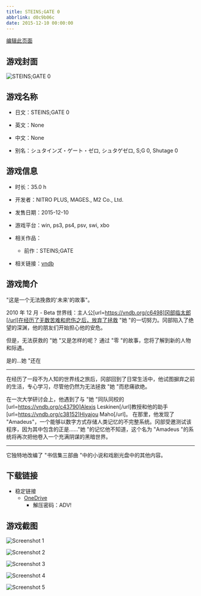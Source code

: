 ```yaml
---
title: STEINS;GATE 0
abbrlink: d0c9b06c
date: 2015-12-10 00:00:00
---
```

[编辑此页面](https://github.com/ACG-3/ADV3-source/blob/main/source/_posts/games/STEINS%3BGATE%200.md)

## 游戏封面

![STEINS;GATE 0](https://pan.timero.xyz/d/onedrive/img_lib_001/STEINS%3BGATE%200_cover.avif)


## 游戏名称

- 日文：STEINS;GATE 0
- 英文：None
- 中文：None

- 别名：シュタインズ・ゲート・ゼロ, シュタゲゼロ, S;G 0, Shutage 0


## 游戏信息

- 时长：35.0 h
- 开发者：NITRO PLUS, MAGES., M2 Co., Ltd.
- 发售日期：2015-12-10
- 游戏平台：win, ps3, ps4, psv, swi, xbo
- 相关作品：
   - 前作：STEINS;GATE

- 相关链接：[vndb](https://vndb.org/v17102)


## 游戏简介

"这是一个无法挽救的'未来'的故事"。

2010 年 12 月 - Beta 世界线：主人公[url=https://vndb.org/c6498]冈部临太郎[/url]在经历了无数苦难和悲伤之后，放弃了拯救 "她 "的一切努力。冈部陷入了绝望的深渊，他的朋友们开始担心他的安危。

但是，无法获救的 "她 "又是怎样的呢？
通过 "零 "的故事，您将了解到新的人物和际遇。

是的...她 "还在

-----

在经历了一段不为人知的世界线之旅后，冈部回到了日常生活中，他试图摒弃之前的生活，专心学习，尽管他仍然为无法拯救 "她 "而悲痛欲绝。

在一次大学研讨会上，他遇到了与 "她 "同队同校的[url=https://vndb.org/c43790]Alexis Leskinen[/url]教授和他的助手[url=https://vndb.org/c38152]Hiyajou Maho[/url]。  在那里，他发现了 "Amadeus"，一个能够以数字方式存储人类记忆的不完整系统。冈部受邀测试该程序，因为其中包含的正是......"她 "的记忆他不知道，这个名为 "Amadeus "的系统将再次把他卷入一个充满阴谋的黑暗世界。

-----

它独特地改编了 "书信集三部曲 "中的小说和戏剧光盘中的其他内容。




## 下载链接

- 稳定链接
    - [OneDrive](https://pan.timero.xyz/onedrive/adv_lib_001/STEINS%3BGATE%200)
        - 解压密码：ADV!


## 游戏截图


![Screenshot 1](https://pan.timero.xyz/d/onedrive/img_lib_001/STEINS%3BGATE%200_Screenshot_1.avif)

![Screenshot 2](https://pan.timero.xyz/d/onedrive/img_lib_001/STEINS%3BGATE%200_Screenshot_2.avif)

![Screenshot 3](https://pan.timero.xyz/d/onedrive/img_lib_001/STEINS%3BGATE%200_Screenshot_3.avif)

![Screenshot 4](https://pan.timero.xyz/d/onedrive/img_lib_001/STEINS%3BGATE%200_Screenshot_4.avif)

![Screenshot 5](https://pan.timero.xyz/d/onedrive/img_lib_001/STEINS%3BGATE%200_Screenshot_5.avif)

